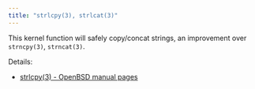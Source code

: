 ```yaml
---
title: "strlcpy(3), strlcat(3)"
---
```


This kernel function will safely copy/concat strings, an improvement over
`strncpy(3)`, `strncat(3)`.

Details:

* [strlcpy(3) - OpenBSD manual pages](https://man.openbsd.org/strlcpy.3)

